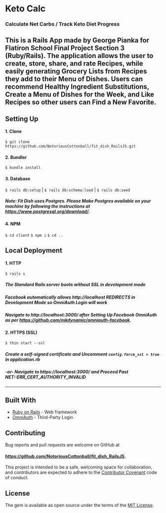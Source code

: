 # Keto Calc
### Calculate Net Carbs / Track Keto Diet Progress

This is a Rails App made by George Pianka for Flatiron School Final Project Section 3 (Ruby/Rails). The application allows the user to create, store, share, and rate Recipes, while easily generating Grocery Lists from Recipes they add to their Menu of Dishes. Users can recommend Healthy Ingredient Substitutions, Create a Menu of Dishes for the Week, and Like Recipes so other users can Find a New Favorite.
---

## Setting Up

#### 1. Clone
`$ git clone https://github.com/NotoriousCottonball/fit_dish_RailsJS.git`
#### 2. Bundler
`$ bundle install`
#### 3. Database
`$ rails db:setup` | `$ rails db:schema:load` | `$ rails db:seed`
##### *Note: Fit Dish uses Postgres. Please Make Postgres available on your machine by following the instructions at https://www.postgresql.org/download/.*
#### 4. NPM
`$ cd client`
`$ npm i`
`$ cd ..`


## Local Deployment

#### 1. HTTP
`$ rails s`
##### *The Standard Rails server boots without SSL in development mode*
##### *Facebook automatically allows http://localhost REDIRECTS in Development Mode so OmniAuth Login will work*
##### *Navigate to http://localhost:3000/ after Setting Up Facebook OmniAuth as per https://github.com/mkdynamic/omniauth-facebook.*
#### 2. HTTPS (SSL)
`$ thin start --ssl`
##### *Create a self-signed certificate and Uncomment `config.force_ssl = true` in application.rb*
##### *-or- Navigate to https://localhost:3000/ and Proceed Past NET::ERR_CERT_AUTHORITY_INVALID*

---

## Built With

* [Ruby on Rails](http://rubyonrails.org) - Web framework
* [OmniAuth](https://github.com/omniauth/omniauth) - Third-Party Login

## Contributing

Bug reports and pull requests are welcome on GitHub at
#### https://github.com/NotoriousCottonball/fit_dish_RailsJS.
This project is intended to be a safe, welcoming space for collaboration, and contributors are expected to adhere to the [Contributor Covenant](contributor-covenant.org) code of conduct.

## License

The gem is available as open source under the terms of the [MIT License](http://opensource.org/licenses/MIT).
